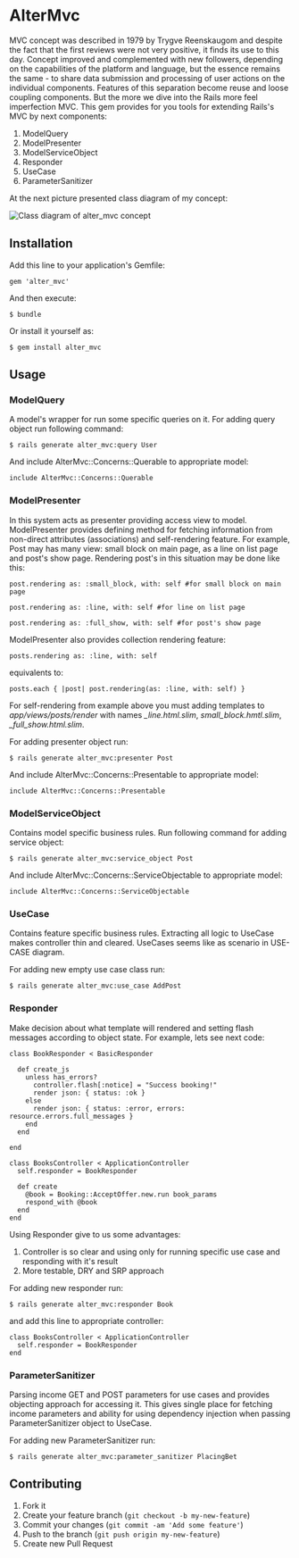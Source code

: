 # AlterMvc

MVC concept was described in 1979 by Trygve Reenskaugom and despite the fact that the first reviews were not very positive, it finds its use to this day. Concept improved and complemented with new followers, depending on the capabilities of the platform and language, but the essence remains the same - to share data submission and processing of user actions on the individual components. Features of this separation become reuse and loose coupling components. But the more we dive into the Rails more feel imperfection MVC.
This gem provides for you tools for extending Rails's MVC by next components:

1. ModelQuery
2. ModelPresenter
3. ModelServiceObject
4. Responder
5. UseCase
6. ParameterSanitizer

At the next picture presented class diagram of my concept:

![Class diagram of alter_mvc concept](https://github.com/alterego-labs/alter_mvc/raw/master/src/resources/alter_mvc.png "Class diagram of alter_mvc concept")

## Installation

Add this line to your application's Gemfile:

    gem 'alter_mvc'

And then execute:

    $ bundle

Or install it yourself as:

    $ gem install alter_mvc

## Usage

### ModelQuery

A model's wrapper for run some specific queries on it. For adding query object run following command:

```
$ rails generate alter_mvc:query User
```

And include AlterMvc::Concerns::Querable to appropriate model:

```
include AlterMvc::Concerns::Querable
```

### ModelPresenter

In this system acts as presenter providing access view to model.
ModelPresenter provides defining method for fetching information from
non-direct attributes (associations) and self-rendering feature. For
example, Post may has many view: small block on main page, as a line on
list page and post's show page. Rendering post's in this situation may
be done like this:

```
post.rendering as: :small_block, with: self #for small block on main
page

post.rendering as: :line, with: self #for line on list page

post.rendering as: :full_show, with: self #for post's show page
```

ModelPresenter also provides collection rendering feature:

```
posts.rendering as: :line, with: self
```

equivalents to:

```
posts.each { |post| post.rendering(as: :line, with: self) }
```

For self-rendering from example above you must adding templates to _app/views/posts/render_
with names _\_line.html.slim_, _small\_block.hmtl.slim_,
_\_full\_show.html.slim_.

For adding presenter object run:

```
$ rails generate alter_mvc:presenter Post
```

And include AlterMvc::Concerns::Presentable to appropriate model:

```
include AlterMvc::Concerns::Presentable
```

### ModelServiceObject

Contains model specific business rules. Run following command for adding
service object:

```
$ rails generate alter_mvc:service_object Post
```

And include AlterMvc::Concerns::ServiceObjectable to appropriate model:

```
include AlterMvc::Concerns::ServiceObjectable
```

### UseCase

Contains feature specific business rules. Extracting all logic to
UseCase makes controller thin and cleared. UseCases seems like as
scenario in USE-CASE diagram.

For adding new empty use case class run:

```
$ rails generate alter_mvc:use_case AddPost
```

### Responder

Make decision about what template will rendered and setting flash messages according to object state. For example, lets see next code:

```
class BookResponder < BasicResponder

  def create_js
    unless has_errors?
      controller.flash[:notice] = "Success booking!"
      render json: { status: :ok }
    else
      render json: { status: :error, errors: resource.errors.full_messages }
    end
  end

end

class BooksController < ApplicationController
  self.responder = BookResponder

  def create
    @book = Booking::AcceptOffer.new.run book_params
    respond_with @book
  end
end
```

Using Responder give to us some advantages:

1. Controller is so clear and using only for running specific use case
   and responding with it's result
2. More testable, DRY and SRP approach

For adding new responder run:

```
$ rails generate alter_mvc:responder Book
```

and add this line to appropriate controller:

```
class BooksController < ApplicationController
  self.responder = BookResponder
end
```

### ParameterSanitizer

Parsing income GET and POST parameters for use cases and provides objecting approach for accessing it. This gives single place for fetching income parameters and ability for using dependency injection when passing ParameterSanitizer object to UseCase.

For adding new ParameterSanitizer run:

```
$ rails generate alter_mvc:parameter_sanitizer PlacingBet
```

## Contributing

1. Fork it
2. Create your feature branch (`git checkout -b my-new-feature`)
3. Commit your changes (`git commit -am 'Add some feature'`)
4. Push to the branch (`git push origin my-new-feature`)
5. Create new Pull Request
